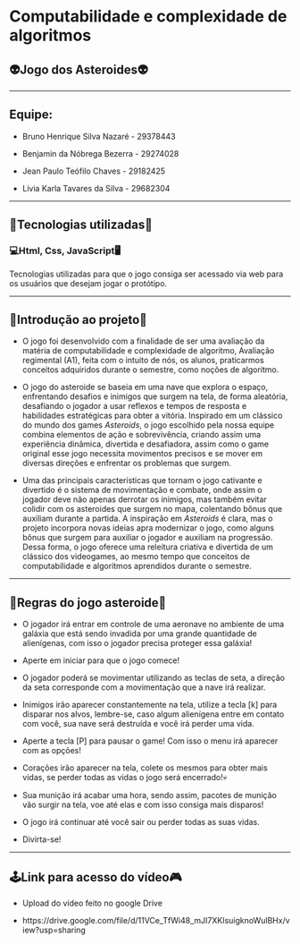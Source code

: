<h1>Computabilidade e complexidade de algoritmos</h1>
<h2>👽Jogo dos Asteroides👽</h2>

--------

<h2><b>Equipe: </b></h2>

- <p>Bruno Henrique Silva Nazaré - 29378443</p>
- <p>Benjamin da Nóbrega Bezerra - 29274028</p>
- <p>Jean Paulo Teófilo Chaves - 29182425</p>
- <p>Lívia Karla Tavares da Silva - 29682304</p>

-------

<h2>🥼Tecnologias utilizadas🥽</h2>
<h3>💻<b>Html, Css, JavaScript</b>🖥</h3>
<p>Tecnologias utilizadas para que o jogo consiga ser acessado via web para os usuários que desejam jogar o protótipo.</p>

-------

<h2>👾Introdução ao projeto👾</h2>

- <p>O jogo foi desenvolvido com a finalidade de ser uma avaliação da matéria de computabilidade e complexidade de algoritmo, Avaliação regimental (A1), feita com o intuito de nós, os alunos, praticarmos conceitos adquiridos durante o semestre, como noções de algoritmo.</p>
- <p>O jogo do asteroide se baseia em uma nave que explora o espaço, enfrentando desafios e inimigos que surgem na tela, de forma aleatória, desafiando o jogador a usar reflexos e tempos de resposta e habilidades estratégicas para obter a vitória. Inspirado em um clássico do mundo dos games <i>Asteroids</i>, o jogo escolhido pela nossa equipe combina elementos de ação e sobrevivência, criando assim uma experiência dinâmica, divertida e desafiadora, assim como o game original esse jogo necessita movimentos precisos e se mover em diversas direções e enfrentar os problemas que surgem.</p>
- <p>Uma das principais características que tornam o jogo cativante e divertido é o sistema de movimentação e combate, onde assim o jogador deve não apenas derrotar os inimigos, mas também evitar colidir com os asteroides que surgem no mapa, colentando bônus que auxiliam durante a partida. A inspiração em <i>Asteroids</i> é clara, mas o projeto incorpora novas ideias apra modernizar o jogo, como alguns bônus que surgem para auxiliar o jogador e auxiliam na progressão. Dessa forma, o jogo oferece uma releitura criativa e divertida de um clássico dos videogames, ao mesmo tempo que conceitos de computabilidade e algoritmos aprendidos durante o semestre.</p>

--------

<h2>🔎Regras do jogo asteroide📖</h2>

- <p>O jogador irá entrar em controle de uma aeronave no ambiente de uma galáxia que está sendo invadida por uma grande quantidade de alienígenas, com isso o jogador precisa proteger essa galáxia!</p>
- <p>Aperte em iniciar para que o jogo comece!</p>
- <p>O jogador poderá se movimentar utilizando as teclas de seta, a direção da seta corresponde com a movimentação que a nave irá realizar.</p>
- <p>Inimigos irão aparecer constantemente na tela, utilize a tecla [k] para disparar nos alvos, lembre-se, caso algum alienígena entre em contato com você, sua nave será destruída e você irá perder uma vida.</p>
- <p>Aperte a tecla [P] para pausar o game! Com isso o menu irá aparecer com as opções!</p>
- <p>Corações irão aparecer na tela, colete os mesmos para obter mais vidas, se perder todas as vidas o jogo será encerrado!💀</p>
- <p>Sua munição irá acabar uma hora, sendo assim, pacotes de munição vão surgir na tela, voe até elas e com isso consiga mais disparos!</p>
- <p>O jogo irá continuar até você sair ou perder todas as suas vidas.</p>
- <p>Divirta-se!</p>

----------

<h2>🕹Link para acesso do vídeo🎮</h2>

- <p>Upload do vídeo feito no google Drive</p>
- <p>https://drive.google.com/file/d/11VCe_TfWi48_mJI7XKIsuigknoWulBHx/view?usp=sharing</p>
